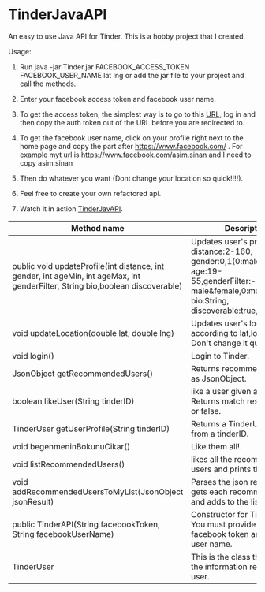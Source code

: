 # TinderJavaAPI
An easy to use Java API for Tinder.
This is a hobby project that I created. 

Usage:

1. Run java -jar Tinder.jar FACEBOOK_ACCESS_TOKEN FACEBOOK_USER_NAME lat lng or add the jar file to your project and call the methods.

2. Enter your facebook access token and facebook user name.

3. To get the access token, the simplest way is to go to this [URL](https://www.facebook.com/dialog/oauth?client_id=464891386855067&redirect_uri=https://www.facebook.com/connect/login_success.html&scope=basic_info,email,public_profile,user_about_me,user_activities,user_birthday,user_education_history,user_friends,user_interests,user_likes,user_location,user_photos,user_relationship_details&response_type=token), log in and then copy the auth token out of the URL before you are redirected to.

4. To get the facebook user name, click on your profile right next to the home page and copy the part after https://www.facebook.com/ . For example myt url is https://www.facebook.com/asim.sinan and I need to copy asim.sinan

5. Then do whatever you want (Dont change your location so quick!!!!).

6. Feel free to create your own refactored api.

7. Watch it in action [TinderJavAPI](https://www.youtube.com/watch?v=Iy6QRbOaDKA&list=UUIzA1E4_dZojyOzzjT2LhSQ).

<table>
  <thead>
    <tr>
      <th>Method name</th>
      <th>Description</th>
    </tr>
  </thead>
  <tbody>
    <tr>
      <td>public void updateProfile(int distance, int gender, int ageMin, int ageMax, int genderFilter, String bio,boolean discoverable)</td>
      <td>Updates user's profile. distance:2-160, gender:0,1(0:male,1:female), age:19-55,genderFilter:-1,0,1(-1 male&female,0:male,1:female, bio:String, discoverable:true,false </td>
    </tr>
    <tr>
      <td>void updateLocation(double lat, double lng)</td>
      <td>Updates user's location according to lat,long values. Don't change it quickly.</td>
    </tr>
    <tr>
    	<td>void login()</td>
    	<td>Login to Tinder.</td>
    </tr>
    <tr>
    	<td>JsonObject getRecommendedUsers()</td>
    	<td>Returns recommended users as JsonObject. </td>
    </tr>
    <tr>
    	<td>boolean likeUser(String tinderID)</td>
    	<td>like a user given a tinderID. Returns match result as true or false. </td>
    </tr>
    <tr>
    	<td>TinderUser getUserProfile(String tinderID)</td>
    	<td>Returns a TinderUser object from a tinderID. </td>
    </tr>
     <tr>
    	<td>void begenmeninBokunuCikar()</td>
    	<td>Like them all!. </td>
    </tr>
         <tr>
    	<td>void listRecommendedUsers()</td>
    	<td>likes all the recommended users and prints them.</td>
    </tr>
         <tr>
    	<td>void addRecommendedUsersToMyList(JsonObject jsonResult)</td>
    	<td>Parses the json response, gets each recommended user and adds to the list.</td>
    </tr>
         <tr>
    	<td>public TinderAPI(String facebookToken, String facebookUserName)</td>
    	<td>Constructor for Tinder API. You must provide your facebook token and facebook user name.</td>
    </tr>
      <tr>
    	<td>TinderUser</td>
    	<td>This is the class that holds all the information related to the user. </td>
    </tr>
  </tbody>
</table>

